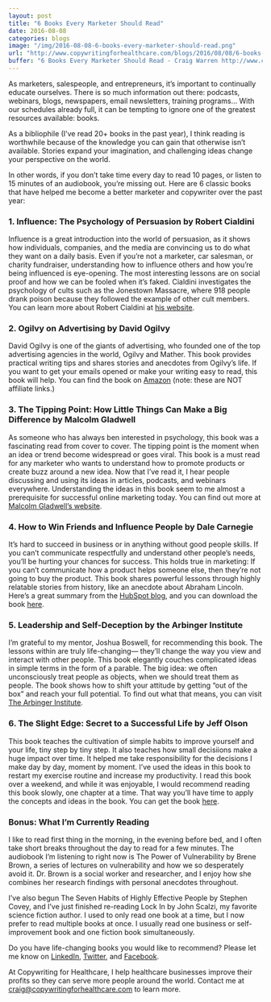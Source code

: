 ```yaml
---
layout: post
title: "6 Books Every Marketer Should Read"
date: 2016-08-08
categories: blogs
image: "/img/2016-08-08-6-books-every-marketer-should-read.png"
url: "http://www.copywritingforhealthcare.com/blogs/2016/08/08/6-books-every-marketer-should-read.html"
buffer: "6 Books Every Marketer Should Read - Craig Warren http://www.copywritingforhealthcare.com/blogs/2016/08/08/6-books-every-marketer-should-read.html"
---
```



As marketers, salespeople, and entrepreneurs, it’s important to continually educate ourselves. There is so much information out there: podcasts, webinars, blogs, newspapers, email newsletters, training programs… With our schedules already full, it can be tempting to ignore one of the greatest resources available: books.

As a bibliophile (I’ve read 20+ books in the past year), I think reading is worthwhile because of the knowledge you can gain that otherwise isn’t available. Stories expand your imagination, and challenging ideas change your perspective on the world.

In other words, if you don’t take time every day to read 10 pages, or listen to 15 minutes of an audiobook, you’re missing out. Here are 6 classic books that have helped me become a better marketer and copywriter over the past year:

### 1. Influence: The Psychology of Persuasion by Robert Cialdini

Influence is a great introduction into the world of persuasion, as it shows how individuals, companies, and the media are convincing us to do what they want on a daily basis. Even if you’re not a marketer, car salesman, or charity fundraiser, understanding how to influence others and how you’re being influenced is eye-opening. The most interesting lessons are on social proof and how we can be fooled when it’s faked. Cialdini investigates the psychology of cults such as the Jonestown Massacre, where 918 people drank poison because they followed the example of other cult members. You can learn more about Robert Cialdini at [his website](https://www.influenceatwork.com/).
 
### 2. Ogilvy on Advertising by David Ogilvy 

David Ogilvy is one of the giants of advertising, who founded one of the top advertising agencies in the world, Ogilvy and Mather. This book provides practical writing tips and shares stories and anecdotes from Ogilvy’s life. If you want to get your emails opened or make your writing easy to read, this book will help. You can find the book on [Amazon](https://www.amazon.com/Ogilvy-Advertising-David/dp/039472903X) (note: these are NOT affiliate links.)
 
### 3. The Tipping Point: How Little Things Can Make a Big Difference by Malcolm Gladwell

As someone who has always ben interested in psychology, this book was a fascinating read from cover to cover. The tipping point is the moment when an idea or trend become widespread or goes viral. This book is a must read for any marketer who wants to understand how to promote products or create buzz around a new idea. Now that I’ve read it, I hear people discussing and using its ideas in articles, podcasts, and webinars everywhere. Understanding the ideas in this book seem to me almost a prerequisite for successful online marketing today. You can find out more at [Malcolm Gladwell’s website](http://gladwell.com/the-tipping-point/).

### 4. How to Win Friends and Influence People by Dale Carnegie

It’s hard to succeed in business or in anything without good people skills. If you can’t communicate respectfully and understand other people’s needs, you’ll be hurting your chances for success. This holds true in marketing: If you can’t communicate how a product helps someone else, then they’re not going to buy the product. This book shares powerful lessons through highly relatable stories from history, like an anecdote about Abraham Lincoln. Here’s a great summary from the [HubSpot blog](http://www.hubspot.com/sales/how-to-win-friends-and-influence-people-summary), and you can download the book [here](http://www.yourcoach.be/blog/wp-content/uploads/2014/02/Dale-Carnegie-How-to-win-friends-and-influence-people.pdf).

### 5. Leadership and Self-Deception by the Arbinger Institute

I’m grateful to my mentor, Joshua Boswell, for recommending this book. The lessons within are truly life-changing— they’ll change the way you view and interact with other people. This book elegantly couches complicated ideas in simple terms in the form of a parable. The big idea: we often unconsciously treat people as objects, when we should treat them as people. The book shows how to shift your attitude by getting “out of the box” and reach your full potential. To find out what that means, you can visit [The Arbinger Institute](https://arbinger.com/product/leadership-and-self-deception/).
 
### 6. The Slight Edge: Secret to a Successful Life by Jeff Olson

This book teaches the cultivation of simple habits to improve yourself and your life, tiny step by tiny step. It also teaches how small decisiions make a huge impact over time. It helped me take responsibility for the decisions I make day by day, moment by moment. I’ve used the ideas in this book to restart my exercise routine and increase my productivity. I read this book over a weekend, and while it was enjoyable, I would recommend reading this book slowly, one chapter at a time. That way you’ll have time to apply the concepts and ideas in the book. You can get the book [here](http://www.amazon.com/gp/product/0967285550?ie=UTF8&tag=timemanahabi-20&linkCode=as2&camp=1789&creative=390957&creativeASIN=0967285550).

### Bonus: What I’m Currently Reading 

I like to read first thing in the morning, in the evening before bed, and I often take short breaks throughout the day to read for a few minutes. The audiobook I’m listening to right now is The Power of Vulnerability by Brene Brown, a series of lectures on vulnerability and how we so desperately avoid it. Dr. Brown is a social worker and researcher, and I enjoy how she combines her research findings with personal anecdotes throughout.

I’ve also begun The Seven Habits of Highly Effective People by Stephen Covey, and I’ve just finished re-reading Lock In by John Scalzi, my favorite science fiction author. I used to only read one book at a time, but I now prefer to read multiple books at once. I usually read one business or self-improvement book and one fiction book simultaneously.

Do you have life-changing books you would like to recommend? Please let me know on [LinkedIn](https://www.linkedin.com/in/craigwarrenwriter/), [Twitter](https://twitter.com/cwarren_writer), and [Facebook](https://www.facebook.com/craigwarrenwriter).

At Copywriting for Healthcare, I help healthcare businesses improve their profits so they can serve more people around the world. Contact me at craig@copywritingforhealthcare.com to learn more.


